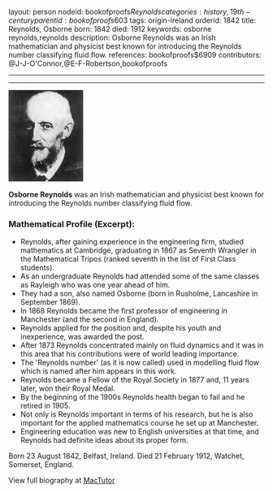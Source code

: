 layout: person
nodeid: bookofproofs$Reynolds
categories: history,19th-century
parentid: bookofproofs$603
tags: origin-ireland
orderid: 1842
title: Reynolds, Osborne
born: 1842
died: 1912
keywords: osborne reynolds,reynolds
description: Osborne Reynolds was an Irish mathematician and physicist best known for introducing the Reynolds number classifying fluid flow.
references: bookofproofs$6909
contributors: @J-J-O'Connor,@E-F-Robertson,bookofproofs

---



---

![Reynolds.jpg](https://github.com/bookofproofs/bookofproofs.github.io/blob/main/_sources/_assets/images/portraits/Reynolds.jpg?raw=true)

**Osborne Reynolds** was an Irish mathematician and physicist best known for introducing the Reynolds number classifying fluid flow.

### Mathematical Profile (Excerpt):
* Reynolds, after gaining experience in the engineering firm, studied mathematics at Cambridge, graduating in 1867 as Seventh Wrangler in the Mathematical Tripos (ranked seventh in the list of First Class students).
* As an undergraduate Reynolds had attended some of the same classes as Rayleigh who was one year ahead of him.
* They had a son, also named Osborne (born in Rusholme, Lancashire in September 1869).
* In 1868 Reynolds became the first professor of engineering in Manchester (and the second in England).
* Reynolds applied for the position and, despite his youth and inexperience, was awarded the post.
* After 1873 Reynolds concentrated mainly on fluid dynamics and it was in this area that his contributions were of world leading importance.
* The 'Reynolds number' (as it is now called) used in modelling fluid flow which is named after him appears in this work.
* Reynolds became a Fellow of the Royal Society in 1877 and, 11 years later, won their Royal Medal.
* By the beginning of the 1900s Reynolds health began to fail and he retired in 1905.
* Not only is Reynolds important in terms of his research, but he is also important for the applied mathematics course he set up at Manchester.
* Engineering education was new to English universities at that time, and Reynolds had definite ideas about its proper form.

Born 23 August 1842, Belfast, Ireland. Died 21 February 1912, Watchet, Somerset, England.

View full biography at [MacTutor](https://mathshistory.st-andrews.ac.uk/Biographies/Reynolds/)
